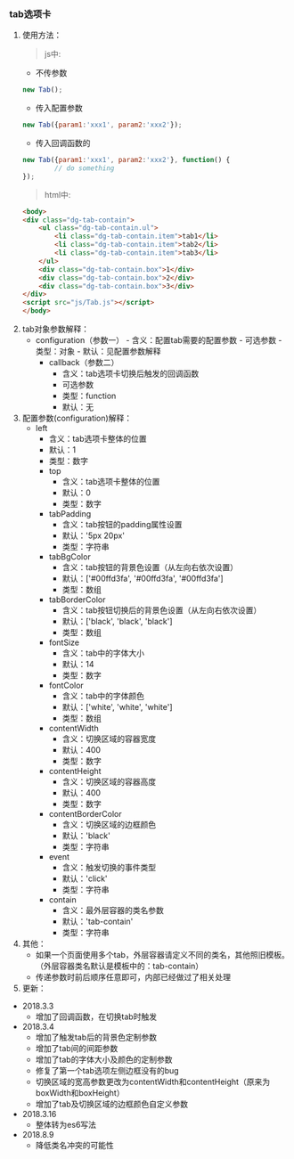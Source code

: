 ### tab选项卡
1. 使用方法：
    >js中:
    - 不传参数  
    ```javascript
    new Tab();
    ```
    - 传入配置参数
    ```javascript
    new Tab({param1:'xxx1', param2:'xxx2'});
    ```
    - 传入回调函数的
    ```javascript
    new Tab({param1:'xxx1', param2:'xxx2'}, function() {
            // do something
    });
    ```
    >html中:
    ```html
    <body>
    <div class="dg-tab-contain">
        <ul class="dg-tab-contain.ul">
            <li class="dg-tab-contain.item">tab1</li>
            <li class="dg-tab-contain.item">tab2</li>
            <li class="dg-tab-contain.item">tab3</li>
        </ul>
        <div class="dg-tab-contain.box">1</div>
        <div class="dg-tab-contain.box">2</div>
        <div class="dg-tab-contain.box">3</div>
    </div>
    <script src="js/Tab.js"></script>
    </body>
    ```
2. tab对象参数解释：
    - configuration（参数一）
            - 含义：配置tab需要的配置参数
            - 可选参数
            - 类型：对象
            - 默认：见配置参数解释
        - callback（参数二）
            - 含义：tab选项卡切换后触发的回调函数
            - 可选参数
            - 类型：function
            - 默认：无
3. 配置参数(configuration)解释：
    - left
        - 含义：tab选项卡整体的位置
        - 默认：1 
        - 类型：数字
      - top
        - 含义：tab选项卡整体的位置
        - 默认：0 
        - 类型：数字
      - tabPadding
        - 含义：tab按钮的padding属性设置
        - 默认：'5px 20px'
        - 类型：字符串
      - tabBgColor
        - 含义：tab按钮的背景色设置（从左向右依次设置）
        - 默认：['#00ffd3fa', '#00ffd3fa', '#00ffd3fa']
        - 类型：数组
      - tabBorderColor
        - 含义：tab按钮切换后的背景色设置（从左向右依次设置） 
        - 默认：['black', 'black', 'black']
        - 类型：数组 
      - fontSize
        - 含义：tab中的字体大小
        - 默认：14
        - 类型：数字
      - fontColor
        - 含义：tab中的字体颜色
        - 默认：['white', 'white', 'white']
        - 类型：数组   
      - contentWidth
        - 含义：切换区域的容器宽度
        - 默认：400
        - 类型：数字
      - contentHeight
        - 含义：切换区域的容器高度
        - 默认：400
        - 类型：数字
      - contentBorderColor
        - 含义：切换区域的边框颜色
        - 默认：'black'
        - 类型：字符串
      - event
        - 含义：触发切换的事件类型
        - 默认：'click'
        - 类型：字符串
      - contain
        - 含义：最外层容器的类名参数
        - 默认：'tab-contain'
        - 类型：字符串
4. 其他：
    - 如果一个页面使用多个tab，外层容器请定义不同的类名，其他照旧模板。（外层容器类名默认是模板中的：tab-contain）
    - 传递参数时前后顺序任意即可，内部已经做过了相关处理
5. 更新：
  - 2018.3.3
    - 增加了回调函数，在切换tab时触发
  - 2018.3.4  
    - 增加了触发tab后的背景色定制参数
    - 增加了tab间的间距参数
    - 增加了tab的字体大小及颜色的定制参数
    - 修复了第一个tab选项左侧边框没有的bug
    - 切换区域的宽高参数更改为contentWidth和contentHeight（原来为boxWidth和boxHeight）
    - 增加了tab及切换区域的边框颜色自定义参数
  - 2018.3.16
    - 整体转为es6写法
  - 2018.8.9
    - 降低类名冲突的可能性
  

